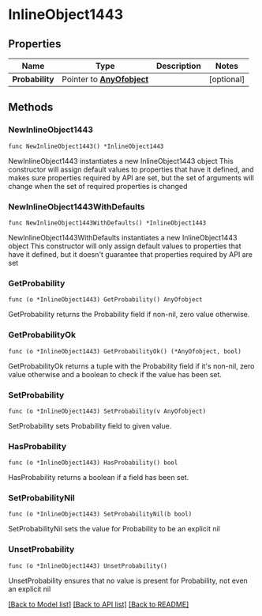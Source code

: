 # InlineObject1443

## Properties

Name | Type | Description | Notes
------------ | ------------- | ------------- | -------------
**Probability** | Pointer to [**AnyOfobject**](anyOf&lt;object&gt;.md) |  | [optional] 

## Methods

### NewInlineObject1443

`func NewInlineObject1443() *InlineObject1443`

NewInlineObject1443 instantiates a new InlineObject1443 object
This constructor will assign default values to properties that have it defined,
and makes sure properties required by API are set, but the set of arguments
will change when the set of required properties is changed

### NewInlineObject1443WithDefaults

`func NewInlineObject1443WithDefaults() *InlineObject1443`

NewInlineObject1443WithDefaults instantiates a new InlineObject1443 object
This constructor will only assign default values to properties that have it defined,
but it doesn't guarantee that properties required by API are set

### GetProbability

`func (o *InlineObject1443) GetProbability() AnyOfobject`

GetProbability returns the Probability field if non-nil, zero value otherwise.

### GetProbabilityOk

`func (o *InlineObject1443) GetProbabilityOk() (*AnyOfobject, bool)`

GetProbabilityOk returns a tuple with the Probability field if it's non-nil, zero value otherwise
and a boolean to check if the value has been set.

### SetProbability

`func (o *InlineObject1443) SetProbability(v AnyOfobject)`

SetProbability sets Probability field to given value.

### HasProbability

`func (o *InlineObject1443) HasProbability() bool`

HasProbability returns a boolean if a field has been set.

### SetProbabilityNil

`func (o *InlineObject1443) SetProbabilityNil(b bool)`

 SetProbabilityNil sets the value for Probability to be an explicit nil

### UnsetProbability
`func (o *InlineObject1443) UnsetProbability()`

UnsetProbability ensures that no value is present for Probability, not even an explicit nil

[[Back to Model list]](../README.md#documentation-for-models) [[Back to API list]](../README.md#documentation-for-api-endpoints) [[Back to README]](../README.md)


